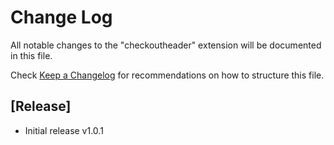 # Change Log
All notable changes to the "checkoutheader" extension will be documented in this file.

Check [Keep a Changelog](http://keepachangelog.com/) for recommendations on how to structure this file.

## [Release]
- Initial release v1.0.1